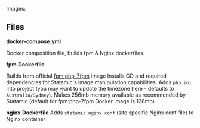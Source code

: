 Images:

## Files

**docker-compose.yml**

Docker composition file, builds fpm & Nginx dockerfiles.

**fpm.Dockerfile**

Builds from official [fpm:php-7fpm](https://hub.docker.com/_/php/) image
Installs GD and required dependencies for Statamic's image manipulation capabilities.
Adds `php.ini` into project (you may want to update the timezone here - defaults to `Australia/Sydney`).
Makes 256mb memory available as recommended by Statamic (default for fpm:php-7fpm Docker image is 128mb).

**nginx.Dockerfile** Adds `statamic.nginx.conf` (site specific Nginx conf file) to Nginx container
